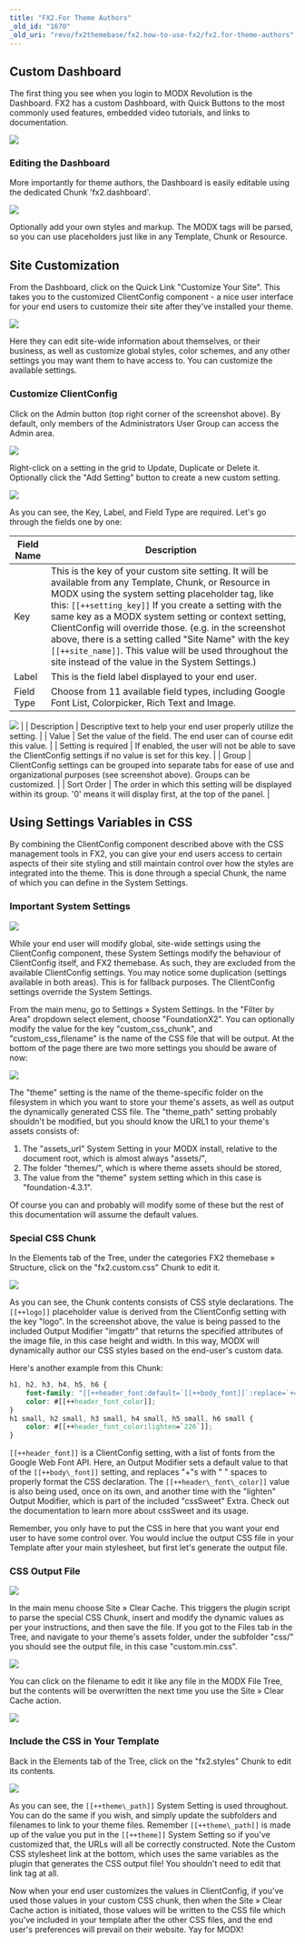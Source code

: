 ```yaml
---
title: "FX2.For Theme Authors"
_old_id: "1670"
_old_uri: "revo/fx2themebase/fx2.how-to-use-fx2/fx2.for-theme-authors"
---
```


## Custom Dashboard

The first thing you see when you login to MODX Revolution is the Dashboard. FX2 has a custom Dashboard, with Quick Buttons to the most commonly used features, embedded video tutorials, and links to documentation.

![](screen-shot-2013-10-04-at-10.19.30-pm.png)

### Editing the Dashboard

More importantly for theme authors, the Dashboard is easily editable using the dedicated Chunk 'fx2.dashboard'.

![](screen-shot-2013-10-04-at-11.04.43-pm.png)

Optionally add your own styles and markup. The MODX tags will be parsed, so you can use placeholders just like in any Template, Chunk or Resource.

## Site Customization

From the Dashboard, click on the Quick Link "Customize Your Site". This takes you to the customized ClientConfig component - a nice user interface for your end users to customize their site after they've installed your theme.

![](screen-shot-2013-10-04-at-11.16.39-pm.png)

Here they can edit site-wide information about themselves, or their business, as well as customize global styles, color schemes, and any other settings you may want them to have access to. You can customize the available settings.

### Customize ClientConfig

Click on the Admin button (top right corner of the screenshot above). By default, only members of the Administrators User Group can access the Admin area.

![](screen-shot-2013-10-04-at-11.19.04-pm.png)

Right-click on a setting in the grid to Update, Duplicate or Delete it. Optionally click the "Add Setting" button to create a new custom setting.

![](screen-shot-2013-10-04-at-11.21.07-pm.png)

As you can see, the Key, Label, and Field Type are required. Let's go through the fields one by one:

| Field Name | Description                                                                                                                                                                                                                                                                                                                                                                                                                                                                                                      |
| ---------- | ---------------------------------------------------------------------------------------------------------------------------------------------------------------------------------------------------------------------------------------------------------------------------------------------------------------------------------------------------------------------------------------------------------------------------------------------------------------------------------------------------------------- |
| Key        | This is the key of your custom site setting. It will be available from any Template, Chunk, or Resource in MODX using the system setting placeholder tag, like this: `[[++setting_key]]` If you create a setting with the same key as a MODX system setting or context setting, ClientConfig will override those. (e.g. in the screenshot above, there is a setting called "Site Name" with the key `[[++site_name]]`. This value will be used throughout the site instead of the value in the System Settings.) |
| Label      | This is the field label displayed to your end user.                                                                                                                                                                                                                                                                                                                                                                                                                                                              |
| Field Type | Choose from 11 available field types, including Google Font List, Colorpicker, Rich Text and Image.                                                                                                                                                                                                                                                                                                                                                                                                              |

![](screen-shot-2013-10-04-at-11.34.00-pm.png) |
| Description | Descriptive text to help your end user properly utilize the setting. |
| Value | Set the value of the field. The end user can of course edit this value. |
| Setting is required | If enabled, the user will not be able to save the ClientConfig settings if no value is set for this key. |
| Group | ClientConfig settings can be grouped into separate tabs for ease of use and organizational purposes (see screenshot above). Groups can be customized. |
| Sort Order | The order in which this setting will be displayed within its group. '0' means it will display first, at the top of the panel. |

## Using Settings Variables in CSS

By combining the ClientConfig component described above with the CSS management tools in FX2, you can give your end users access to certain aspects of their site styling and still maintain control over how the styles are integrated into the theme. This is done through a special Chunk, the name of which you can define in the System Settings.

### Important System Settings

![](screen-shot-2013-10-08-at-6.01.14-pm.png)

While your end user will modify global, site-wide settings using the ClientConfig component, these System Settings modify the behaviour of ClientConfig itself, and FX2 themebase. As such, they are excluded from the available ClientConfig settings. You may notice some duplication (settings available in both areas). This is for fallback purposes. The ClientConfig settings override the System Settings.

From the main menu, go to Settings » System Settings. In the "Filter by Area" dropdown select element, choose "FoundationX2". You can optionally modify the value for the key "custom\_css\_chunk", and "custom\_css\_filename" is the name of the CSS file that will be output. At the bottom of the page there are two more settings you should be aware of now:

![](screen-shot-2013-10-08-at-6.23.36-pm.png)

The "theme" setting is the name of the theme-specific folder on the filesystem in which you want to store your theme's assets, as well as output the dynamically generated CSS file. The "theme\_path" setting probably shouldn't be modified, but you should know the URL1 to your theme's assets consists of:

1. The "assets\_url" System Setting in your MODX install, relative to the document root, which is almost always "assets/",
2. The folder "themes/", which is where theme assets should be stored,
3. The value from the "theme" system setting which in this case is "foundation-4.3.1".

Of course you can and probably will modify some of these but the rest of this documentation will assume the default values.

### Special CSS Chunk

In the Elements tab of the Tree, under the categories FX2 themebase » Structure, click on the "fx2.custom.css" Chunk to edit it.

![](screen-shot-2013-10-08-at-6.05.48-pm.png)

As you can see, the Chunk contents consists of CSS style declarations. The `[[++logo]]` placeholder value is derived from the ClientConfig setting with the key "logo". In the screenshot above, the value is being passed to the included Output Modifier "imgattr" that returns the specified attributes of the image file, in this case height and width. In this way, MODX will dynamically author our CSS styles based on the end-user's custom data.

Here's another example from this Chunk:

``` css
h1, h2, h3, h4, h5, h6 {
    font-family: "[[++header_font:default=`[[++body_font]]`:replace=`+== `]]", Helvetica, Arial, sans-serif;
    color: #[[++header_font_color]];
}
h1 small, h2 small, h3 small, h4 small, h5 small, h6 small {
    color: #[[++header_font_color:lighten=`226`]];
}
```

`[[++header_font]]` is a ClientConfig setting, with a list of fonts from the Google Web Font API. Here, an Output Modifier sets a default value to that of the `[[++body\_font]]` setting, and replaces "+"s with " " spaces to properly format the CSS declaration. The `[[++header\_font\_color]]` value is also being used, once on its own, and another time with the "lighten" Output Modifier, which is part of the included "cssSweet" Extra. Check out the documentation to learn more about cssSweet and its usage.

Remember, you only have to put the CSS in here that you want your end user to have some control over. You would inclue the output CSS file in your Template after your main stylesheet, but first let's generate the output file.

### CSS Output File

![](screen-shot-2013-10-08-at-6.19.32-pm.png)

In the main menu choose Site » Clear Cache. This triggers the plugin script to parse the special CSS Chunk, insert and modify the dynamic values as per your instructions, and then save the file. If you got to the Files tab in the Tree, and navigate to your theme's assets folder, under the subfolder "css/" you should see the output file, in this case "custom.min.css".

![](screen-shot-2013-10-08-at-6.33.00-pm.png)

You can click on the filename to edit it like any file in the MODX File Tree, but the contents will be overwritten the next time you use the Site » Clear Cache action.

![](screen-shot-2013-10-08-at-6.35.38-pm.png)

### Include the CSS in Your Template

Back in the Elements tab of the Tree, click on the "fx2.styles" Chunk to edit its contents.

![](screen-shot-2013-10-08-at-6.43.30-pm.png)

As you can see, the `[[++theme\_path]]` System Setting is used throughout. You can do the same if you wish, and simply update the subfolders and filenames to link to your theme files. Remember `[[++theme\_path]]` is made up of the value you put in the `[[++theme]]` System Setting so if you've customized that, the URLs will all be correctly constructed. Note the Custom CSS stylesheet link at the bottom, which uses the same variables as the plugin that generates the CSS output file! You shouldn't need to edit that link tag at all.

Now when your end user customizes the values in ClientConfig, if you've used those values in your custom CSS chunk, then when the Site » Clear Cache action is initiated, those values will be written to the CSS file which you've included in your template after the other CSS files, and the end user's preferences will prevail on their website. Yay for MODX!
